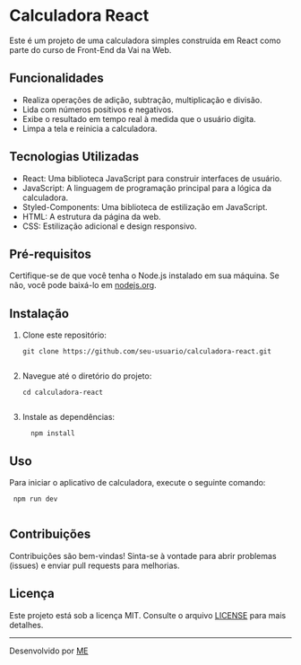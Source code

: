 # Calculadora React

Este é um projeto de uma calculadora simples construída em React como parte do curso de Front-End da Vai na Web.

## Funcionalidades

- Realiza operações de adição, subtração, multiplicação e divisão.
- Lida com números positivos e negativos.
- Exibe o resultado em tempo real à medida que o usuário digita.
- Limpa a tela e reinicia a calculadora.

## Tecnologias Utilizadas

- React: Uma biblioteca JavaScript para construir interfaces de usuário.
- JavaScript: A linguagem de programação principal para a lógica da calculadora.
- Styled-Components: Uma biblioteca de estilização em JavaScript.
- HTML: A estrutura da página da web.
- CSS: Estilização adicional e design responsivo.

## Pré-requisitos

Certifique-se de que você tenha o Node.js instalado em sua máquina. Se não, você pode baixá-lo em [nodejs.org](https://nodejs.org/).

## Instalação

1. Clone este repositório:
   
    ```
    git clone https://github.com/seu-usuario/calculadora-react.git
      
    ```
2. Navegue até o diretório do projeto:

   ```
   cd calculadora-react
      
   ```
3. Instale as dependências:

   ```
     npm install

   ```


## Uso

Para iniciar o aplicativo de calculadora, execute o seguinte comando:

```
 npm run dev
     
```


## Contribuições

Contribuições são bem-vindas! Sinta-se à vontade para abrir problemas (issues) e enviar pull requests para melhorias.

## Licença

Este projeto está sob a licença MIT. Consulte o arquivo [LICENSE](LICENSE) para mais detalhes.

---

Desenvolvido por [ME](https://github.com/KAYSILVHA)
     

   

